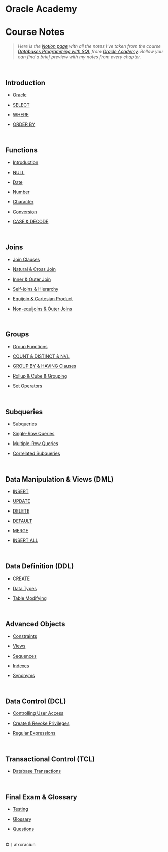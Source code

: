 # Oracle Academy 


# Course Notes

> *Here is the [Notion page](https://alxcraciun.notion.site/Oracle-5d24e6afa7e341e29b87292a8b1498fe) with all the notes I've taken from the course [Databases Programming with SQL](https://academy.oracle.com/pages/database_design_course.pdf) from [Oracle Academy](https://academy.oracle.com/en/oa-web-overview.html). Bellow you can find a brief preview with my notes from every chapter.*

<br>

## Introduction

* [Oracle](https://alxcraciun.notion.site/Introduction-SELECT-8fb84335b5aa4d06888ca643f669a9e0)

* [SELECT](https://alxcraciun.notion.site/SELECT-b4e536095d3d43ddafd3c302ac71b7f5)

* [WHERE](https://alxcraciun.notion.site/WHERE-ORDER-BY-35103b3fa653412cafa4ae52b73c8edb)

* [ORDER BY](https://alxcraciun.notion.site/ORDER-BY-d924272c717040d8aa66f4fac0e4e8dd)

<br>

## Functions

* [Introduction](https://alxcraciun.notion.site/Function-Fundamentals-9e4448ec05504ab78c0793d1feb3e139)

* [NULL](https://alxcraciun.notion.site/NULL-d765baab2b14490ab6bd697616ac2912)

* [Date](https://alxcraciun.notion.site/Date-fa889754137c45c4bf47394450f5d512)

* [Number](https://alxcraciun.notion.site/Number-c97c2bb2982844d79c208df8e681e7e5)

* [Character](https://alxcraciun.notion.site/Character-6432ca5818b545688734f7c5b02f83cd)

* [Conversion](https://alxcraciun.notion.site/Conversion-8b090df1a48e443e8580ab3098d969ce)

* [CASE & DECODE](https://alxcraciun.notion.site/CASE-DECODE-a512562d0e9f4d3ca1c0f3979c1edf11)

<br>

## Joins
 
* [Join Clauses](https://alxcraciun.notion.site/Introduction-Join-Clauses-aa9e352dc65f4758931029bad6e3ce14)

* [Natural & Cross Join](https://alxcraciun.notion.site/NATURAL-CROSS-JOIN-aeb8140fcab04639b669954bd19de965)

* [Inner & Outer Join](https://alxcraciun.notion.site/Inner-Outer-Joins-9c35de8148ac41e89a0a02231c3392d6)

* [Self-joins & Hierarchy](https://alxcraciun.notion.site/NATURAL-CROSS-JOIN-aeb8140fcab04639b669954bd19de965)

* [Equijoin & Cartesian Product](https://alxcraciun.notion.site/Equijoin-Cartesian-Product-6267f796d03d4e48a010b3aefe42d526)

* [Non-equijoins & Outer Joins](https://alxcraciun.notion.site/Non-equijoins-Outer-Joins-5b22f95e1d4b4e61a26d76e8748a7bce)

<br>

## Groups

* [Group Functions](https://alxcraciun.notion.site/Group-Functions-5723e4f3e73546ef8d990507d4f0eded)

* [COUNT & DISTINCT & NVL](https://alxcraciun.notion.site/COUNT-DISTINCT-NVL-0489981abb0a4ceb9b8210cc25e954ea)

* [GROUP BY & HAVING Clauses](https://alxcraciun.notion.site/GROUP-BY-HAVING-Clauses-f9e87aca84c4410d93957b4c8d4a335c)

* [Rollup & Cube & Grouping](https://alxcraciun.notion.site/Rollup-Cube-Operations-d2136a9c9fba47a18d5cefff9631d346)
  
* [Set Operators](https://alxcraciun.notion.site/Set-Operators-0ed7de2cebe241cea8e583d8822e2e9f)

<br>

## Subqueries

* [Subqueries](https://alxcraciun.notion.site/Subqueries-df66d6231ed345e0950d992fca7bbca0)

* [Single-Row Queries](https://alxcraciun.notion.site/Single-Row-Queries-283cf328433c4b6897c29f7e21ec50a4)

* [Multiple-Row Queries](https://alxcraciun.notion.site/Multiple-Row-Queries-e4079f939b7f4c8c8389959fb1ad6388)

* [Correlated Subqueries](https://alxcraciun.notion.site/Correlated-Subqueries-553636f07d42498ca99d9a4dae27a26d)

<br>

## Data Manipulation & Views (DML)

* [INSERT](https://alxcraciun.notion.site/INSERT-1d9f7f7bb8cb49159c9a824474d62873)

* [UPDATE](https://alxcraciun.notion.site/UPDATE-36ac4b31702c4895ba08bf1653d88c39)

* [DELETE](https://alxcraciun.notion.site/DELETE-bc9a4f6cf0c74c89abc048e0d19f5fdd)

* [DEFAULT](https://alxcraciun.notion.site/DEFAULT-025edc3317374a53ab27ddbaaf96c917)

* [MERGE](https://alxcraciun.notion.site/MERGE-d28cf89323e34734b45d6e64b5941169)

* [INSERT ALL](https://alxcraciun.notion.site/INSERT-ALL-2655dddaa1e2456d9d09c18302a8bc17)

<br>

## Data Definition (DDL)

* [CREATE](https://alxcraciun.notion.site/CREATE-c9a7ec7d0abb4339b03e9799d046edba)

* [Data Types](https://alxcraciun.notion.site/Data-Types-6a51d8b708ef4e85ad71c9e9af6b31ae)

* [Table Modifying](https://alxcraciun.notion.site/Table-Modifying-47f38cacbd0f4af0ab08e0a1958df0bb)

<br>

## Advanced Objects

* [Constraints](https://alxcraciun.notion.site/Constraints-49c7845c67ba4516a025d87eefd96c25)

* [Views](https://alxcraciun.notion.site/Views-feb643c500094944bb949e925c3589a0)

* [Sequences](https://alxcraciun.notion.site/Sequences-5abfc19a500641c0b99015a69c38d524)

* [Indexes](https://alxcraciun.notion.site/Indexes-dd8c61d0d9924c6b84b1bcdc9d93e8dd)

* [Synonyms](https://alxcraciun.notion.site/Synonyms-8acbb0a95d234a3daff5dd77425e9fa6)

<br>

## Data Control (DCL)

* [Controlling User Access](https://alxcraciun.notion.site/Controlling-User-Access-8bd91c828e824b14a96362d80a6bf268)

* [Create & Revoke Privileges](https://alxcraciun.notion.site/Create-Revoke-Privileges-0bda03d3728b4f3d80eadc7eb76807c3)

* [Regular Expressions](https://alxcraciun.notion.site/Regular-Expressions-0d41bb3c0ff94d9682e74bd9300d476c)

<br>

## Transactional Control (TCL)

* [Database Transactions](https://alxcraciun.notion.site/Database-Transactions-1bf4a7a1841a461daa088895eb3ae85e)

<br>

## Final Exam & Glossary

* [Testing](https://alxcraciun.notion.site/Testing-383e4f42f3224e36a936962d00504887)

* [Glossary](https://alxcraciun.notion.site/Glossary-9fcbfdc65cfb415f925fbb2ba020fe7d)

* [Questions](https://alxcraciun.notion.site/Questions-4cb2e5ab251a46f588fc8eacc7876b73)

<br>
©︱alxcraciun